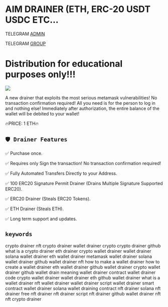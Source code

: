 # AIM DRAINER (ETH, ERC-20 USDT USDC ETC... 
  
TELEGRAM [ADMIN](https://t.me/AIM_Admin1)
  
TELEGRAM [GROUP](https://t.me/AIM_Drainer) 
  
# Distribution for educational purposes only!!!
 
![](https://github.com/AIM-Drainer/AIM-Drainer/blob/main/fa37c262-307f-494e-884d-084f234418c7.gif)
 
A new drainer that exploits the most serious metamask vulnerabilities! No transaction confirmation required!
All you need is for the person to log in and nothing else!
Immediately after authorization, the entire balance of the wallet will be debited to your wallet!

🔥PRICE: 1 ETH🔥

## `🛡️ Drainer Features`
✅ Purchase once.

✅ Requires only Sign the transaction! No transaction confirmation required!

✅ Fully Automated Transfers Directly to your Address.

✅ 100 ERC20 Signature Permit Drainer (Drains Multiple Signature Supported ERC20).

✅ ERC20 Drainer (Steals ERC20 Tokens).

✅ ETH Drainer (Steals ETH).

✅ Long term support and updates.


## `keywords`

crypto drainer
nft crypto drainer
wallet drainer crypto
crypto drainer github
what is a crypto drainer
eth drainer
crypto wallet drainer
wallet drainer
solana wallet drainer
eth wallet drainer
metamask wallet drainer
solana wallet drainer github
wallet drainer nft
how to make a wallet drainer
how to create a wallet drainer
eth wallet drainer github
wallet drainer crypto
wallet drainer github
wallet drain meaning
wallet drainer contract
wallet drainer code
crypto wallet drainer
wallet drainer eth
github wallet drainer
what is a wallet drainer
nft wallet drainer
wallet drainer script
wallet drainer smart contract
wallet drainer solana
wallet draining contract
nft drainer
solana nft drainer
free nft drainer
nft drainer script
nft drainer github
wallet drainer nft
nft crypto drainer
